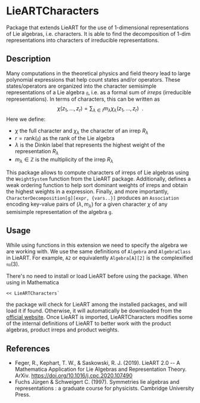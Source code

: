 # LieARTCharacters

Package that extends LieART for the use of 1-dimensional representations of Lie algebras, i.e. characters.
It is able to find the decomposition of 1-dim representations into characters of irreducible representations.

## Description

Many computations in the theoretical physics and field theory lead to large polynomial expressions that help count states and/or operators.
These states/operators are organized into the character semisimple representations of a Lie algebra $\mathfrak{g}$, i.e. as a formal sum of *irreps* (irreducible representations).
In terms of characters, this can be written as
$$\chi(z_1, \dots, z_r) = \sum_{\lambda\in I} m_{\lambda} \chi_{\lambda}(z_1, \dots, z_r) ~~.$$
Here we define:
- $\chi$ the full character and $\chi_{\lambda}$ the character of an irrep $R_{\lambda}$
- $r = \mathrm{rank}(\mathfrak{g})$ as the rank of the Lie algebra
- $\lambda$ is the Dinkin label that represents the highest weight of the representation $R_{\lambda}$
- $m_{\lambda} \in \mathbb{Z}$ is the multiplicity of the irrep $R_{\lambda}$

This package allows to compute characters of irreps of Lie algebras using the `WeightSystem` function from the LieART package.
Additionally, defines a weak ordering function to help sort dominant weights of irreps and obtain the highest weights in a expression.
Finally, and more importantly, `CharacterDecomposition[g][expr, {vars..}]` produces an `Association` encoding key-value pairs of $(\lambda, m_\lambda)$ for a given character $\chi$ of any semisimple representation of the algebra `g`.

## Usage

While using functions in this extension we need to specify the algebra we are working with. We use the same definitions of `Algebra` and `AlgebraClass` in LieART.
For example, `A2` or equivalently `Algebra[A][2]` is the complexified $\mathfrak{su}(3)$.

There's no need to install or load LieART before using the package. When using in Mathematica
```mathematica
<< LieARTCharacters`
```
the package will check for LieART among the installed packages, and will load it if found. Otherwise, it will automatically be downloaded from the [official website](https://lieart.hepforge.org/).
Once LieART is imported, LieARTCharacters modifies some of the internal definitions of LieART to better work with the product algebras, product irreps and product weights.

## References

- Feger, R., Kephart, T. W., & Saskowski, R. J. (2019). LieART 2.0 -- A Mathematica Application for Lie Algebras and Representation Theory. ArXiv. https://doi.org/10.1016/j.cpc.2020.107490
- Fuchs Jürgen & Schweigert C. (1997). Symmetries lie algebras and representations : a graduate course for physicists. Cambridge University Press.
